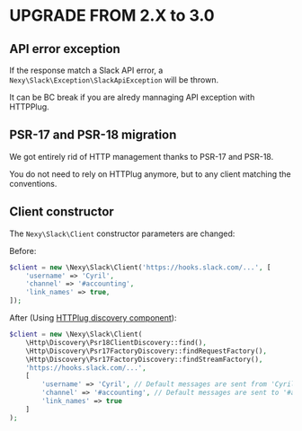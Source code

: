 # UPGRADE FROM 2.X to 3.0

## API error exception

If the response match a Slack API error, a `Nexy\Slack\Exception\SlackApiException` will be thrown.

It can be BC break if you are alredy mannaging API exception with HTTPPlug.

## PSR-17 and PSR-18 migration

We got entirely rid of HTTP management thanks to PSR-17 and PSR-18.

You do not need to rely on HTTPlug anymore, but to any client matching the conventions.

## Client constructor

The `Nexy\Slack\Client` constructor parameters are changed:

Before:

```php
$client = new \Nexy\Slack\Client('https://hooks.slack.com/...', [
	'username' => 'Cyril',
	'channel' => '#accounting',
	'link_names' => true,
]);
```

After (Using [HTTPlug discovery component](https://packagist.org/packages/php-http/discovery)):

```php
$client = new \Nexy\Slack\Client(
    \Http\Discovery\Psr18ClientDiscovery::find(),
    \Http\Discovery\Psr17FactoryDiscovery::findRequestFactory(),
    \Http\Discovery\Psr17FactoryDiscovery::findStreamFactory(),
    'https://hooks.slack.com/...',
    [
        'username' => 'Cyril', // Default messages are sent from 'Cyril'
        'channel' => '#accounting', // Default messages are sent to '#accounting'
        'link_names' => true
    ]
);
```
